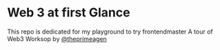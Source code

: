 # Web 3 at first Glance
This repo is dedicated for my playground to try frontendmaster A tour of Web3 Worksop by [@theprimeagen](https://github.com/ThePrimeagen)

